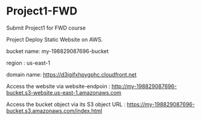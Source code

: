 # Project1-FWD
Submit Project1 for FWD course

Project Deploy Static Website on AWS.

bucket name:  my-198829087696-bucket

region : us-east-1

domain name:  https://d3igifxhpygphc.cloudfront.net

Access the website via website-endpoin :   http://my-198829087696-bucket.s3-website.us-east-1.amazonaws.com

Access the bucket object via its S3 object URL :  https://my-198829087696-bucket.s3.amazonaws.com/index.html
